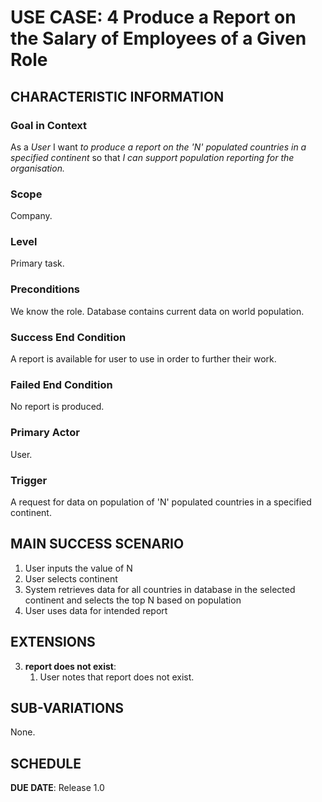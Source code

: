# USE CASE: 4 Produce a Report on the Salary of Employees of a Given Role

## CHARACTERISTIC INFORMATION

### Goal in Context

As a *User* I want *to produce a report on the 'N' populated countries in a specified continent* so that *I can support population reporting for the organisation.*

### Scope

Company.

### Level

Primary task.

### Preconditions

We know the role.  Database contains current data on world population.

### Success End Condition

A report is available for user to use in order to further their work.

### Failed End Condition

No report is produced.

### Primary Actor

User.

### Trigger

A request for data on population of 'N' populated countries in a specified continent.

## MAIN SUCCESS SCENARIO


1. User inputs the value of N 
2. User selects continent 
3. System retrieves data for all countries in database in the selected continent and selects the top N based on population 
4. User uses data for intended report

## EXTENSIONS

3. **report does not exist**:
    1. User notes that report does not exist.

## SUB-VARIATIONS

None.

## SCHEDULE

**DUE DATE**: Release 1.0
